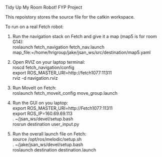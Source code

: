 Tidy Up My Room Robot! FYP Project

This repoistory stores the source file for the catkin workspace.

To run on a real Fetch robot:

1. Run the navigation stack on Fetch and give it a map (map5 is for room G14):  
roslaunch fetch_navigation fetch_nav.launch map_file:=/home/hrigroup/jake/jsan_ws/src/destination/map5.yaml

2. Open RVIZ on your laptop terminal:   
roscd fetch_navigation/config  
export ROS_MASTER_URI=http://fetch1077:11311  
rviz -d navigation.rviz  

3. Run MoveIt on Fetch:  
roslaunch fetch_moveit_config move_group.launch

4. Run the GUI on you laptop:  
export ROS_MASTER_URI=http://Fetch1077:11311  
export ROS_IP=160.69.69.113  
. ~/jsan_ws/devel/setup.bash  
rosrun destination user_input.py  

5. Run the overall launch file on Fetch:  
source /opt/ros/melodic/setup.sh  
. ~/jake/jsan_ws/devel/setup.bash  
roslaunch destination destination.launch
